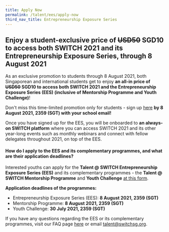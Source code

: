 ```yaml
---
title: Apply Now
permalink: /talent/ees/apply-now
third_nav_title: Entrepreneurship Exposure Series
---
```

## Enjoy a student-exclusive price of ~~USD50~~ SGD10 to access both SWITCH 2021 and its Entrepreneurship Exposure Series, through 8 August 2021

As an exclusive promotion to students through 8 August 2021, both Singaporean and international students get to enjoy **an all-in price of ~~USD50~~ SGD10 to access both SWITCH 2021 and the Entrepreneurship Exposure Series (EES) (inclusive of Mentorship Programme and Youth Challenge)**!

Don't miss this time-limited promotion only for students - sign up [here](https://bit.ly/EESapply) **by 8 August 2021, 2359 (SGT) with your school email!**

Once you have signed up for the EES, you will be onboarded to **an always-on SWITCH platform** where you can access SWITCH 2021 and its other year-long events such as monthly webinars and connect with fellow delegates throughout 2021, on top of the EES.

#### How do I apply to the EES and its complementary programmes, and what are their application deadlines?

Interested youths can apply for the **Talent @ SWITCH Entrepreneurship Exposure Series (EES)** and its complementary programmes - the **Talent @ SWITCH Mentorship Programme** and **Youth Challenge** [at this form](https://bit.ly/EESapply).

**Application deadlines of the programmes:**
* Entrepreneurship Exposure Series (EES): **8 August 2021, 2359 (SGT)**
* Mentorship Programme: **8 August 2021, 2359 (SGT)**
* Youth Challenge: **30 July 2021, 2359 (SGT)**


If you have any questions regarding the EES or its complementary programmes, visit our FAQ page [here](https://www.switchsg.org/talent/ees/faq) or email talent@switchsg.org.